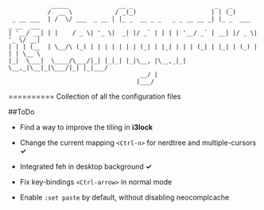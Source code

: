```
            _____              __ _                       _   _                 
           /  __ \            / _(_)                     | | (_)                
 _ __ ___  | /  \/ ___  _ __ | |_ _  __ _ _   _ _ __ __ _| |_ _  ___  _ __  ___ 
| '__/ __| | |    / _ \| '_ \|  _| |/ _` | | | | '__/ _` | __| |/ _ \| '_ \/ __|
| | | (__  | \__/\ (_) | | | | | | | (_| | |_| | | | (_| | |_| | (_) | | | \__ \
|_|  \___|  \____/\___/|_| |_|_| |_|\__, |\__,_|_|  \__,_|\__|_|\___/|_| |_|___/
                                     __/ |                                      
                                    |___/                                       
```
==========
Collection of all the configuration files

##ToDo

* Find a way to improve the tiling in **i3lock**

* Change the current mapping `<Ctrl-n>` for nerdtree and multiple-cursors **&#x2713;**

* Integrated feh in desktop background **&#x2713;**

* Fix key-bindings `<Ctrl-arrow>` in normal mode 

* Enable `:set paste` by default, without disabling neocomplcache
